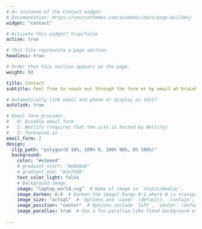 ```yaml
---
# An instance of the Contact widget.
# Documentation: https://sourcethemes.com/academic/docs/page-builder/
widget: "contact"

# Activate this widget? true/false
active: true

# This file represents a page section.
headless: true

# Order that this section appears on the page.
weight: 60

title: Contact
subtitle: Feel free to reach out through the form or by email at brainhackorg@gmail.com.

# Automatically link email and phone or display as text?
autolink: true

# Email form provider
#   0: Disable email form
#   1: Netlify (requires that the site is hosted by Netlify)
#   2: formspree.io
email_form: 2
design:
  clip_path: "polygon(0 10%, 100% 0, 100% 90%, 0% 100%)"
  background:
    color: "#e3eeed"
    # gradient_start: "#e8e8e8"
    # gradient_end: "#2e7598"
    text_color_light: false
    # Background image.
    image: "laptop_world.svg"  # Name of image in `static/media/`.
    image_darken: 0.0  # Darken the image? Range 0-1 where 0 is transparent and 1 is opaque.
    image_size: "actual"  #  Options are `cover` (default), `contain`, or `actual` size.
    image_position: "center"  # Options include `left`, `center` (default), or `right`.
    image_parallax: true  # Use a fun parallax-like fixed background effect? true/false
  
---
```

